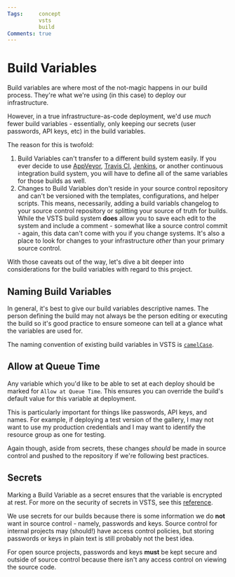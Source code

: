 ```yaml
---
Tags:     concept
          vsts
          build
Comments: true
---
```

# Build Variables
Build variables are where most of the not-magic happens in our build process.
They're what we're using (in this case) to deploy our infrastructure.

However, in a true infrastructure-as-code deployment, we'd use *much* fewer build variables - essentially, only keeping our secrets (user passwords, API keys, etc) in the build variables.

The reason for this is twofold:

1. Build Variables can't transfer to a different build system easily.
If you ever decide to use [AppVeyor](http://www.appveyor.com/), [Travis CI](https://travis-ci.org/), [Jenkins](https://jenkins.io/index.html), or another continuous integration build system, you will have to define all of the same variables for those builds as well.
2. Changes to Build Variables don't reside in your source control repository and can't be versioned with the templates, configurations, and helper scripts.
This means, necessarily, adding a build variabls changelog to your source control repository or splitting your source of truth for builds. While the VSTS build system **does** allow you to save each edit to the system and include a comment - somewhat like a source control commit - again, this data can't come with you if you change systems. It's also a place to look for changes to your infrastructure *other* than your primary source control.

With those caveats out of the way, let's dive a bit deeper into considerations for the build variables with regard to this project.

## Naming Build Variables
In general, it's best to give our build variables descriptive names.
The person defining the build may not always be the person editing or executing the build so it's good practice to ensure someone can tell at a glance what the variables are used for.

The naming convention of existing build variables in VSTS is [`camelCase`](https://en.wikipedia.org/wiki/CamelCase).

## Allow at Queue Time
Any variable which you'd like to be able to set at each deploy should be marked for `Allow at Queue Time`.
This ensures you can override the build's default value for this variable at deployment.

This is particularly important for things like passwords, API keys, and names. 
For example, if deploying a test version of the gallery, I may not want to use my production credentials and I may want to identify the resource group as one for testing.

Again though, aside from secrets, these changes *should* be made in source control and pushed to the repository if we're following best practices.

## Secrets
Marking a Build Variable as a secret ensures that the variable is encrypted at rest.
For more on the security of secrets in VSTS, see this [reference](https://www.visualstudio.com/en-us/docs/build/define/variables#secret-variables).

We use secrets for our builds because there is some information we do **not** want in source control - namely, passwords and keys.
Source control for internal projects may (should!) have access control policies, but storing passwords or keys in plain text is still probably not the best idea.

For open source projects, passwords and keys **must** be kept secure and outside of source control because there isn't any access control on viewing the source code. 